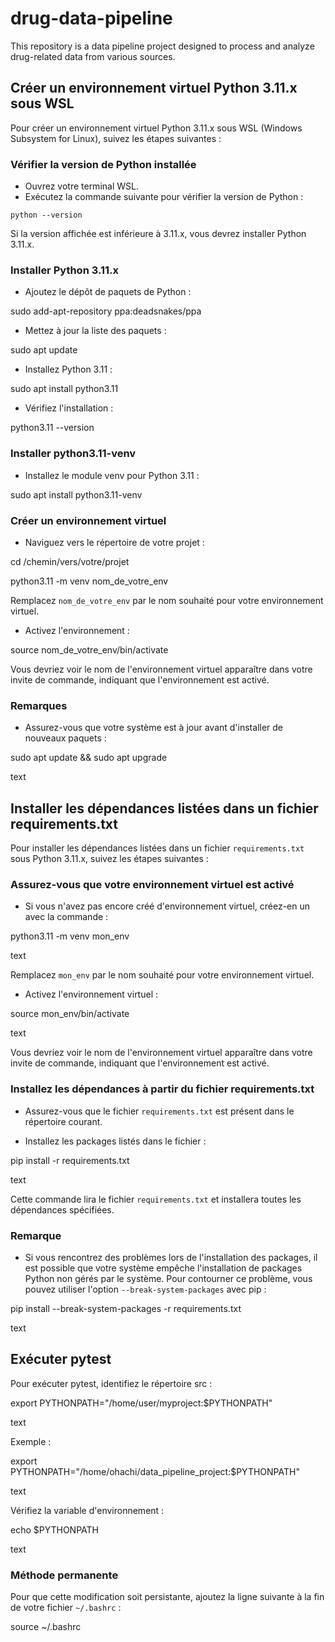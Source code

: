 # drug-data-pipeline

This repository is a data pipeline project designed to process and analyze drug-related data from various sources.

## Créer un environnement virtuel Python 3.11.x sous WSL

Pour créer un environnement virtuel Python 3.11.x sous WSL (Windows Subsystem for Linux), suivez les étapes suivantes :

### Vérifier la version de Python installée

- Ouvrez votre terminal WSL.
- Exécutez la commande suivante pour vérifier la version de Python :


<pre><code>python --version</code></pre>


Si la version affichée est inférieure à 3.11.x, vous devrez installer Python 3.11.x.

### Installer Python 3.11.x

- Ajoutez le dépôt de paquets de Python :

sudo add-apt-repository ppa:deadsnakes/ppa


- Mettez à jour la liste des paquets :

sudo apt update

- Installez Python 3.11 :

sudo apt install python3.11


- Vérifiez l'installation :

python3.11 --version


### Installer python3.11-venv

- Installez le module venv pour Python 3.11 :

sudo apt install python3.11-venv


### Créer un environnement virtuel

- Naviguez vers le répertoire de votre projet :

cd /chemin/vers/votre/projet

python3.11 -m venv nom_de_votre_env


Remplacez `nom_de_votre_env` par le nom souhaité pour votre environnement virtuel.

- Activez l'environnement :

source nom_de_votre_env/bin/activate

Vous devriez voir le nom de l'environnement virtuel apparaître dans votre invite de commande, indiquant que l'environnement est activé.

### Remarques

- Assurez-vous que votre système est à jour avant d'installer de nouveaux paquets :

sudo apt update && sudo apt upgrade

text

## Installer les dépendances listées dans un fichier requirements.txt

Pour installer les dépendances listées dans un fichier `requirements.txt` sous Python 3.11.x, suivez les étapes suivantes :

### Assurez-vous que votre environnement virtuel est activé

- Si vous n'avez pas encore créé d'environnement virtuel, créez-en un avec la commande :

python3.11 -m venv mon_env

text

Remplacez `mon_env` par le nom souhaité pour votre environnement virtuel.

- Activez l'environnement virtuel :

source mon_env/bin/activate

text

Vous devriez voir le nom de l'environnement virtuel apparaître dans votre invite de commande, indiquant que l'environnement est activé.

### Installez les dépendances à partir du fichier requirements.txt

- Assurez-vous que le fichier `requirements.txt` est présent dans le répertoire courant.

- Installez les packages listés dans le fichier :

pip install -r requirements.txt

text

Cette commande lira le fichier `requirements.txt` et installera toutes les dépendances spécifiées.

### Remarque

- Si vous rencontrez des problèmes lors de l'installation des packages, il est possible que votre système empêche l'installation de packages Python non gérés par le système. Pour contourner ce problème, vous pouvez utiliser l'option `--break-system-packages` avec pip :

pip install --break-system-packages -r requirements.txt

text

## Exécuter pytest

Pour exécuter pytest, identifiez le répertoire src :

export PYTHONPATH="/home/user/myproject:$PYTHONPATH"

text

Exemple :

export PYTHONPATH="/home/ohachi/data_pipeline_project:$PYTHONPATH"

text

Vérifiez la variable d'environnement :

echo $PYTHONPATH

text

### Méthode permanente

Pour que cette modification soit persistante, ajoutez la ligne suivante à la fin de votre fichier `~/.bashrc` :

source ~/.bashrc
